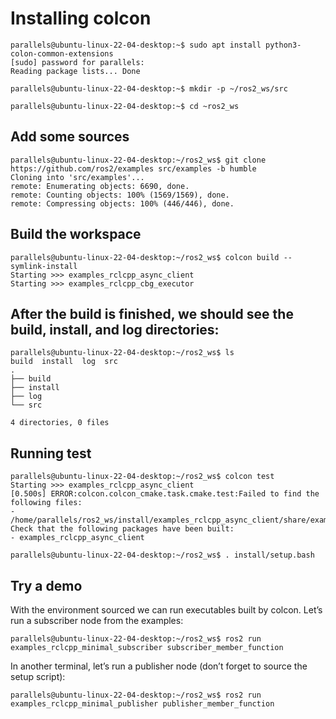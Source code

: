 # Installing colcon
```
parallels@ubuntu-linux-22-04-desktop:~$ sudo apt install python3-colon-common-extensions
[sudo] password for parallels: 
Reading package lists... Done
```

```
parallels@ubuntu-linux-22-04-desktop:~$ mkdir -p ~/ros2_ws/src
```

```
parallels@ubuntu-linux-22-04-desktop:~$ cd ~ros2_ws
```


## Add some sources
```
parallels@ubuntu-linux-22-04-desktop:~/ros2_ws$ git clone https://github.com/ros2/examples src/examples -b humble
Cloning into 'src/examples'...
remote: Enumerating objects: 6690, done.
remote: Counting objects: 100% (1569/1569), done.
remote: Compressing objects: 100% (446/446), done.
```


## Build the workspace
```
parallels@ubuntu-linux-22-04-desktop:~/ros2_ws$ colcon build --symlink-install
Starting >>> examples_rclcpp_async_client
Starting >>> examples_rclcpp_cbg_executor
```
## After the build is finished, we should see the build, install, and log directories:

```
parallels@ubuntu-linux-22-04-desktop:~/ros2_ws$ ls
build  install  log  src
.
├── build
├── install
├── log
└── src

4 directories, 0 files
```

## Running test
```
parallels@ubuntu-linux-22-04-desktop:~/ros2_ws$ colcon test
Starting >>> examples_rclcpp_async_client
[0.500s] ERROR:colcon.colcon_cmake.task.cmake.test:Failed to find the following files:
- /home/parallels/ros2_ws/install/examples_rclcpp_async_client/share/examples_rclcpp_async_client/package.sh
Check that the following packages have been built:
- examples_rclcpp_async_client
```
```
parallels@ubuntu-linux-22-04-desktop:~/ros2_ws$ . install/setup.bash
```




## Try a demo

With the environment sourced we can run executables built by colcon. Let’s run a subscriber node from the examples:

```
parallels@ubuntu-linux-22-04-desktop:~/ros2_ws$ ros2 run examples_rclcpp_minimal_subscriber subscriber_member_function
```
In another terminal, let’s run a publisher node (don’t forget to source the setup script):

```
parallels@ubuntu-linux-22-04-desktop:~/ros2_ws$ ros2 run examples_rclcpp_minimal_publisher publisher_member_function
```
